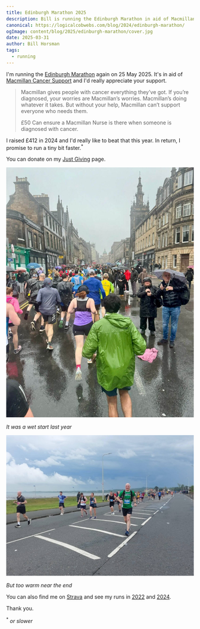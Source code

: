 ```yaml
---
title: Edinburgh Marathon 2025
description: Bill is running the Edinburgh Marathon in aid of Macmillan Cancer Support
canonical: https://logicalcobwebs.com/blog/2024/edinburgh-marathon/
ogImage: content/blog/2025/edinburgh-marathon/cover.jpg
date: 2025-03-31
author: Bill Horsman
tags:
  - running
---
```


I'm running the [Edinburgh Marathon](https://www.edinburghmarathon.com/) again on 25 May 2025. It's in aid of [Macmillan Cancer Support](https://www.macmillan.org.uk/) and I'd really appreciate your support. 

> Macmillan gives people with cancer everything they’ve got. If you’re diagnosed, your worries are Macmillan’s worries. Macmillan’s doing whatever it takes. But without your help, Macmillan can’t support everyone who needs them.
>
> £50 Can ensure a Macmillan Nurse is there when someone is diagnosed with cancer.

I raised £412 in 2024 and I'd really like to beat that this year. In return, I promise to run a tiny bit faster.<sup>*</sup>

You can donate on my <a href="https://www.justgiving.com/page/bill-runs-edinburgh-marathon-2025">Just Giving</a> page.

<img src="./wet.jpg" alt="Rain!">

*It was a wet start last year*

<img src="./cover.jpg" alt="Near the end">

*But too warm near the end*


You can also find me on [Strava](https://www.strava.com/athletes/billhorsman) and see my runs in [2022](https://www.strava.com/activities/7222828186/overview) and [2024](https://www.strava.com/activities/11503062473/overview). 

Thank you.

<sup>*</sup> _or slower_
